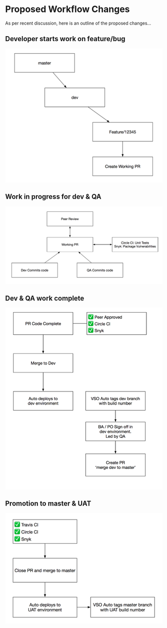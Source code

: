 # Proposed Workflow Changes

As per recent discussion, here is an outline of the proposed changes...

## Developer starts work on feature/bug

![work-starts](work-starts.png)

## Work in progress for dev & QA

![work-in-progress](work-in-progress-review.png)

## Dev & QA work complete

![dev-qa-complete](dev-qa-complete.png)

## Promotion to master & UAT

![promotion-to-master](promotion-to-master.png)

